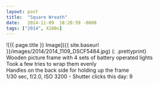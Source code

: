 ```yaml
---
layout: post
title:  "Square Wreath"
date:   2014-11-09  18:28:59 -0600
tags: ["2014", X100s]
---
```

![{{ page.title }} Image]({{ site.baseurl }}/images/2014/2014_1109_DSCF5484.jpg)
{: .prettyprint}  
Wooden picture frame with 4 sets of battery operated lights  
Took a few tries to wrap them evenly  
Handles on the back side for holding up the frame  
1/30 sec, f/2.0, ISO 3200 - Shutter clicks this day: 9